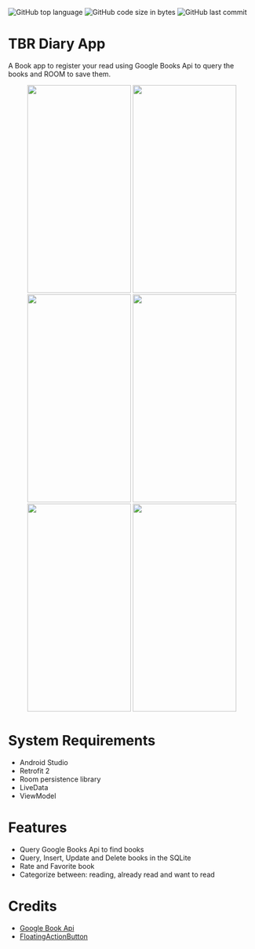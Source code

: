 ![GitHub top language](https://img.shields.io/github/languages/top/cassianasoares/Android-Retrofit-ROOM-TBR-App)
![GitHub code size in bytes](https://img.shields.io/github/languages/code-size/cassianasoares/Android-Retrofit-ROOM-TBR-App)
![GitHub last commit](https://img.shields.io/github/last-commit/cassianasoares/Android-Retrofit-ROOM-TBR-App?color=ff69b4)


# TBR Diary App

A Book app to register your read using Google Books Api to query the books and ROOM to save them.


<p align="center">
<img src="https://user-images.githubusercontent.com/57958790/86959028-7fcf3400-c133-11ea-9682-0156decc515a.png" width="211" height="423" />
<img src="https://user-images.githubusercontent.com/57958790/86959114-a2614d00-c133-11ea-949d-ff1a19e92608.png" width="211" height="423" />
<img src="https://user-images.githubusercontent.com/57958790/86959279-ed7b6000-c133-11ea-9d9f-9b26e42623c0.png" width="211" height="423" />
<img src="https://user-images.githubusercontent.com/57958790/86959585-72ff1000-c134-11ea-95d9-9dd02c1d9a85.png" width="211" height="423" />
<img src="https://user-images.githubusercontent.com/57958790/86959218-ce7cce00-c133-11ea-87e5-95957de93ed6.png" width="211" height="423" />
<img src="https://user-images.githubusercontent.com/57958790/86959364-169bf080-c134-11ea-8b19-e3c1dca5db01.png" width="211" height="423" />
</p>


# System Requirements
- Android Studio
- Retrofit 2
- Room persistence library
- LiveData
- ViewModel

# Features

- Query Google Books Api to find books
- Query, Insert, Update and Delete books in the SQLite
- Rate and Favorite book
- Categorize between: reading, already read and want to read

# Credits

- [Google Book Api](https://developers.google.com/books/docs/v1/using)
- [FloatingActionButton](https://github.com/Clans/FloatingActionButton)
